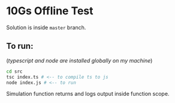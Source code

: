 # 10Gs Offline Test

Solution is inside `master` branch.

## To run:

(_typescript and node are installed globally on my machine_)

```sh
cd src
tsc index.ts # <-- to compile ts to js
node index.js # <-- to run
```

Simulation function returns and logs output inside function scope.
